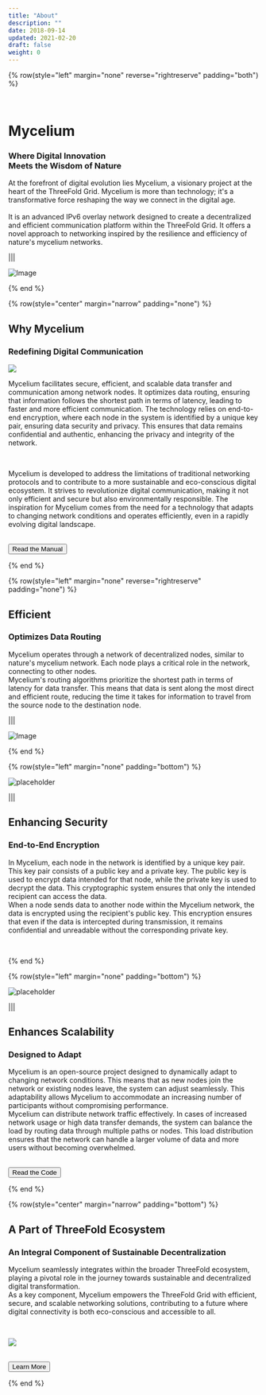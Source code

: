 ```yaml
---
title: "About"
description: ""
date: 2018-09-14
updated: 2021-02-20
draft: false
weight: 0
---
```


<div class="container mx-auto">

<!-- section 1 (co-found) -->

{% row(style="left" margin="none" reverse="rightreserve" padding="both") %}

<div class="px-0 md:px-16 lg:px-28">

<br>

# Mycelium

### Where Digital Innovation <br> Meets the Wisdom of Nature

At the forefront of digital evolution lies Mycelium, a visionary project at the heart of the ThreeFold Grid. Mycelium is more than technology; it's a transformative force reshaping the way we connect in the digital age. 
<br>
<br>
It is an advanced IPv6 overlay network designed to create a decentralized and efficient communication platform within the ThreeFold Grid. It offers a novel approach to networking inspired by the resilience and efficiency of nature's mycelium networks.

</div>

|||

![Image](./img/mush.png#mx-auto)


{% end %}

<!-- section 2 (header) -->

{% row(style="center" margin="narrow" padding="none") %}

## Why Mycelium 

### Redefining Digital Communication

![](img/shroom.png#mx-auto)

Mycelium facilitates secure, efficient, and scalable data transfer and communication among network nodes. It optimizes data routing, ensuring that information follows the shortest path in terms of latency, leading to faster and more efficient communication. The technology relies on end-to-end encryption, where each node in the system is identified by a unique key pair, ensuring data security and privacy. This ensures that data remains confidential and authentic, enhancing the privacy and integrity of the network.

<br>

Mycelium is developed to address the limitations of traditional networking protocols and to contribute to a more sustainable and eco-conscious digital ecosystem. It strives to revolutionize digital communication, making it not only efficient and secure but also environmentally responsible. The inspiration for Mycelium comes from the need for a technology that adapts to changing network conditions and operates efficiently, even in a rapidly evolving digital landscape.

<br>

<button onclick="window.open('https://threefoldfoundation.github.io/info_cloud_production/tfcloud/mycelium/mycelium.html', '_blank')">
  Read the Manual
</button>

{% end %}


{% row(style="left" margin="none" reverse="rightreserve" padding="none") %}

<div class="px-4 md:px-16 lg:px-28">

##  Efficient
### Optimizes Data Routing

Mycelium operates through a network of decentralized nodes, similar to nature's mycelium network. Each node plays a critical role in the network, connecting to other nodes.
<br>
Mycelium's routing algorithms prioritize the shortest path in terms of latency for data transfer. This means that data is sent along the most direct and efficient route, reducing the time it takes for information to travel from the source node to the destination node.
</div>

|||

<div class="pt-0 lg:pt-12">

![Image](./img/efficiency2.png#mx-auto)

</div>
{% end %}

<!-- section 3 (header) -->

{% row(style="left" margin="none" padding="bottom") %}

![placeholder](./img/security.png#lg)

|||

## Enhancing Security
### End-to-End Encryption

 In Mycelium, each node in the network is identified by a unique key pair. This key pair consists of a public key and a private key. The public key is used to encrypt data intended for that node, while the private key is used to decrypt the data. This cryptographic system ensures that only the intended recipient can access the data.
<br>
 When a node sends data to another node within the Mycelium network, the data is encrypted using the recipient's public key. This encryption ensures that even if the data is intercepted during transmission, it remains confidential and unreadable without the corresponding private key.

<br>

{% end %}

<!-- section 3 (header) -->

{% row(style="left" margin="none" padding="bottom") %}


![placeholder](./img/up.png#mx-auto)

|||

## Enhances Scalability
### Designed to Adapt 

Mycelium is an open-source project designed to dynamically adapt to changing network conditions. This means that as new nodes join the network or existing nodes leave, the system can adjust seamlessly. This adaptability allows Mycelium to accommodate an increasing number of participants without compromising performance.
<br>
Mycelium can distribute network traffic effectively. In cases of increased network usage or high data transfer demands, the system can balance the load by routing data through multiple paths or nodes. This load distribution ensures that the network can handle a larger volume of data and more users without becoming overwhelmed.

<br>

<button onclick="window.open('https://github.com/threefoldtech/mycelium', '_blank')">
  Read the Code
</button>


{% end %}

<!-- section 3 (header) -->

{% row(style="center" margin="narrow" padding="bottom") %}

## A Part of ThreeFold Ecosystem

### An Integral Component of Sustainable Decentralization

Mycelium seamlessly integrates within the broader ThreeFold ecosystem, playing a pivotal role in the journey towards sustainable and decentralized digital transformation. 
<br>
As a key component, Mycelium empowers the ThreeFold Grid with efficient, secure, and scalable networking solutions, contributing to a future where digital connectivity is both eco-conscious and accessible to all.

<br>

![](img/TFbgb.png#mx-auto)


<br>

<button onclick="window.open('https://threefold.io', '_blank')">
  Learn More
</button>

{% end %}

</div>

</div>